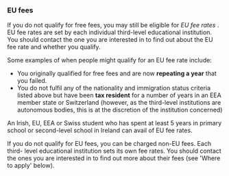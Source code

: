 ###  EU fees

If you do not qualify for free fees, you may still be eligible for _EU fee
rates_ . EU fee rates are set by each individual third-level educational
institution. You should contact the one you are interested in to find out
about the EU fee rate and whether you qualify.

Some examples of when people might qualify for an EU fee rate include:

  * You originally qualified for free fees and are now **repeating a year** that you failed. 
  * You do not fulfil any of the nationality and immigration status criteria listed above but have been **tax resident** for a number of years in an EEA member state or Switzerland (however, as the third-level institutions are autonomous bodies, this is at the discretion of the institution concerned) 

An Irish, EU, EEA or Swiss student who has spent at least 5 years in primary
school or second-level school in Ireland can avail of EU fee rates.

If you do not qualify for EU fees, you can be charged non-EU fees. Each third-
level educational institution sets its own fee rates. You should contact the
ones you are interested in to find out more about their fees (see 'Where to
apply' below).
